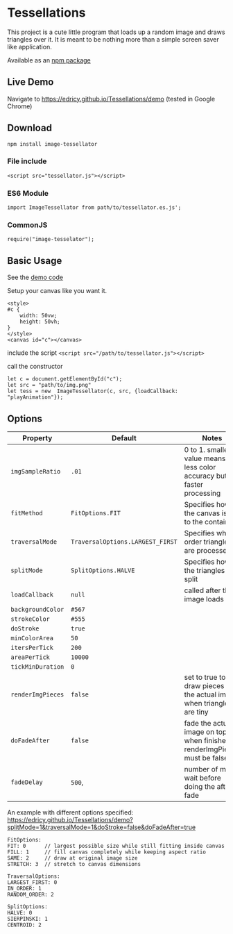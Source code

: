 # Tessellations
This project is a cute little program that loads up a random image and draws triangles over it. It is meant to be nothing more than a simple screen saver like application.

Available as an [npm package](https://www.npmjs.com/package/image-tessellator)
## Live Demo
Navigate to https://edricy.github.io/Tessellations/demo (tested in Google Chrome)
## Download
`npm install image-tessellator`
### File include
`<script src="tessellator.js"></script>`
### ES6 Module
`import ImageTessellator from path/to/tessellator.es.js';`
### CommonJS
`require("image-tesselator");`
## Basic Usage
See the [demo code](demo/index.html)

Setup your canvas like you want it.
```
<style>
#c {
	width: 50vw;
	height: 50vh;
}
</style>
<canvas id="c"></canvas>
```
include the script
`<script src="/path/to/tessellator.js"></script>`

call the constructor
```
let c = document.getElementById("c");
let src = "path/to/img.png"
let tess = new  ImageTessellator(c, src, {loadCallback: "playAnimation"});
```

## Options

| Property            | Default    | Notes |
| --------------------|------------|-------|
| `imgSampleRatio    `| `.01`                            | 0 to 1. smaller value means less color accuracy but faster processing     |
| `fitMethod         `| `FitOptions.FIT`                 | Specifies how the canvas is fit to the container                          |
| `traversalMode     `| `TraversalOptions.LARGEST_FIRST` | Specifies what order triangles are processed                              |
| `splitMode         `| `SplitOptions.HALVE`             | Specifies how the triangles are split                                     |
| `loadCallback      `| `null`                           | called after the image loads                                              |
| `backgroundColor   `| `#567`                           |                                                                           |
| `strokeColor       `| `#555`                           |                                                                           |
| `doStroke          `| `true`                           |                                                                           |
| `minColorArea      `| `50`                             |                                                                           |
| `itersPerTick      `| `200`                            |                                                                           |
| `areaPerTick       `| `10000`                          |                                                                           |
| `tickMinDuration   `| `0`                              |                                                                           |
| `renderImgPieces   `| `false`                          | set to true to draw pieces of the actual image when triangles are tiny    |
| `doFadeAfter       `| `false`                          | fade the actual image on top when finished. renderImgPieces must be false |
| `fadeDelay         `| `500`,                           | number of ms to wait before doing the after fade                          |


An example with different options specified:
https://edricy.github.io/Tessellations/demo?splitMode=1&traversalMode=1&doStroke=false&doFadeAfter=true
```
FitOptions:
FIT: 0      // largest possible size while still fitting inside canvas
FILL: 1     // fill canvas completely while keeping aspect ratio
SAME: 2     // draw at original image size
STRETCH: 3  // stretch to canvas dimensions

TraversalOptions:
LARGEST_FIRST: 0
IN_ORDER: 1
RANDOM_ORDER: 2

SplitOptions:
HALVE: 0
SIERPINSKI: 1
CENTROID: 2
```
